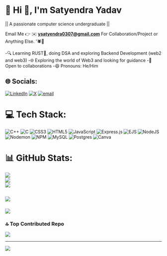 # 💫 Hi 👋, I'm Satyendra Yadav
|| A passionate computer science undergraduate ||

Email Me 👉 ✉️ **ysatyendra0307@gmail.com** For Collaboration/Project or Anything Else. '🕷️🦋

-🔍 Learning RUST🦀, doing DSA and exploring Backend Development (web2 and web3)
-🌐 Exploring the world of Web3 and looking for guidance
-👥 Open to collaborations
-😄 Pronouns: He/Him
  
## 🌐 Socials:
[![LinkedIn](https://img.shields.io/badge/LinkedIn-%230077B5.svg?logo=linkedin&logoColor=white)](https://linkedin.com/in/https://www.linkedin.com/in/satyendra-yadav-8b0140323/) [![X](https://img.shields.io/badge/X-black.svg?logo=X&logoColor=white)](https://x.com/https://x.com/rammsey_rs) [![email](https://img.shields.io/badge/Email-D14836?logo=gmail&logoColor=white)](mailto:ysatyendra0307@gmail.com) 


# 💻 Tech Stack:
![C++](https://img.shields.io/badge/c++-%2300599C.svg?style=for-the-badge&logo=c%2B%2B&logoColor=white) ![C](https://img.shields.io/badge/c-%2300599C.svg?style=for-the-badge&logo=c&logoColor=white) ![CSS3](https://img.shields.io/badge/css3-%231572B6.svg?style=for-the-badge&logo=css3&logoColor=white) ![HTML5](https://img.shields.io/badge/html5-%23E34F26.svg?style=for-the-badge&logo=html5&logoColor=white) ![JavaScript](https://img.shields.io/badge/javascript-%23323330.svg?style=for-the-badge&logo=javascript&logoColor=%23F7DF1E) ![Express.js](https://img.shields.io/badge/express.js-%23404d59.svg?style=for-the-badge&logo=express&logoColor=%2361DAFB) ![EJS](https://img.shields.io/badge/ejs-%23B4CA65.svg?style=for-the-badge&logo=ejs&logoColor=black) ![NodeJS](https://img.shields.io/badge/node.js-6DA55F?style=for-the-badge&logo=node.js&logoColor=white) ![Nodemon](https://img.shields.io/badge/NODEMON-%23323330.svg?style=for-the-badge&logo=nodemon&logoColor=%BBDEAD) ![NPM](https://img.shields.io/badge/NPM-%23CB3837.svg?style=for-the-badge&logo=npm&logoColor=white) ![MySQL](https://img.shields.io/badge/mysql-4479A1.svg?style=for-the-badge&logo=mysql&logoColor=white) ![Postgres](https://img.shields.io/badge/postgres-%23316192.svg?style=for-the-badge&logo=postgresql&logoColor=white) ![Canva](https://img.shields.io/badge/Canva-%2300C4CC.svg?style=for-the-badge&logo=Canva&logoColor=white)
# 📊 GitHub Stats:
![](https://github-readme-stats.vercel.app/api?username=zebra0307&theme=dark&hide_border=false&include_all_commits=false&count_private=false)<br/>
![](https://nirzak-streak-stats.vercel.app/?user=zebra0307&theme=dark&hide_border=false)<br/>
![](https://github-readme-stats.vercel.app/api/top-langs/?username=zebra0307&theme=dark&hide_border=false&include_all_commits=false&count_private=false&layout=compact)

## 
![](https://github-profile-trophy.vercel.app/?username=zebra0307&theme=radical&no-frame=false&no-bg=true&margin-w=4)

### 
![](https://quotes-github-readme.vercel.app/api?type=horizontal&theme=radical)

### 🔝 Top Contributed Repo
![](https://github-contributor-stats.vercel.app/api?username=zebra0307&limit=5&theme=dark&combine_all_yearly_contributions=true)

---
[![](https://visitcount.itsvg.in/api?id=zebra0307&icon=0&color=0)](https://visitcount.itsvg.in)

<!-- Proudly created with GPRM ( https://gprm.itsvg.in ) -->
